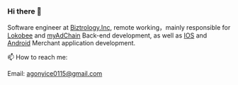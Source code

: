 ### Hi there 👋

Software engineer at [Biztrology.Inc](https://biz.lokobee.com/), remote working，mainly responsible for [Lokobee](https://lokobee.com/) and [myAdChain](https://maxcashback.ai) Back-end development, as well as [IOS](https://apps.apple.com/ca/app/myadchain-business/id6451084979) and [Android](https://play.google.com/store/apps/details?id=com.lokobee.biz.lokobee_ops) Merchant application development.

📫  How to reach me:

   Email: agonyice0115@gmail.com
   
<!--
**rongliangduan/rongliangduan** is a ✨ _special_ ✨ repository because its `README.md` (this file) appears on your GitHub profile.

Here are some ideas to get you started:

- 🔭 I’m currently working on ...
- 🌱 I’m currently learning ...
- 👯 I’m looking to collaborate on ...
- 🤔 I’m looking for help with ...
- 💬 Ask me about ...

- 😄 Pronouns: ...
- ⚡ Fun fact: ...
-->
